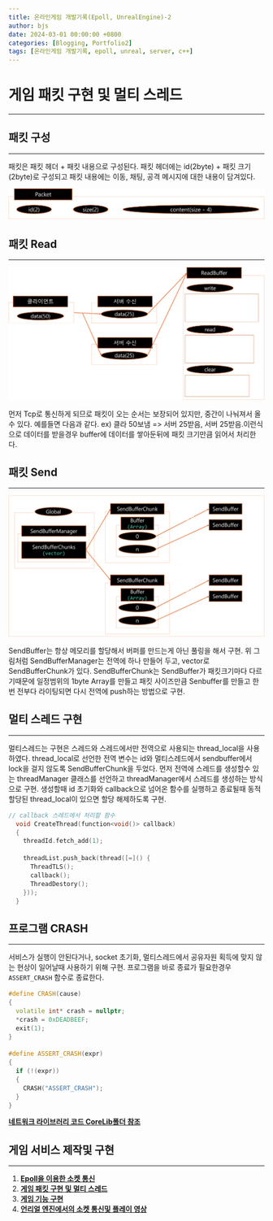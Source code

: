 ```yaml
---
title: 온라인게임 개발기록(Epoll, UnrealEngine)-2
author: bjs
date: 2024-03-01 00:00:00 +0800
categories: [Blogging, Portfolio2]
tags: [온라인게임 개발기록, epoll, unreal, server, c++]
---
```


# 게임 패킷 구현 및 멀티 스레드
---

## 패킷 구성
---

패킷은 패킷 헤더 + 패킷 내용으로 구성된다. 패킷 헤더에는 id(2byte) + 패킷 크기(2byte)로 구성되고 패킷 내용에는 이동, 채팅, 공격 메시지에 대한 내용이 담겨있다.

![Packet](/assets/img/Packet.png)

## 패킷 Read
---

![ReadBuffer](/assets/img/ReadBuffer.png)

먼저 Tcp로 통신하게 되므로 패킷이 오는 순서는 보장되어 있지만, 중간이 나눠져서 올 수 있다. 예를들면 다음과 같다. ex) 클라 50보냄 => 서버 25받음, 서버 25받음.이런식으로 데이터를 받을경우 buffer에 데이터를 쌓아둔뒤에 패킷 크기만큼 읽어서 처리한다.

## 패킷 Send
---

![SendBuffer](/assets/img/SendBuffer.png)

SendBuffer는 항상 메모리를 할당해서 버퍼를 만드는게 아닌 풀링을 해서 구현. 위 그림처럼 SendBufferManager는 전역에 하나 만들어 두고, vector로 SendBufferChunk가 있다. SendBufferChunk는 SendBuffer가 패킷크기마다 다르기때문에 일정범위의 1byte Array를 만들고 패킷 사이즈만큼 Senbuffer를 만들고 한번 전부다 라이팅되면 다시 전역에 push하는 방법으로 구현.

## 멀티 스레드 구현
---

멀티스레드는 구현은 스레드와 스레드에서만 전역으로 사용되는 thread_local을 사용하였다. thread_local로 선언한 전역 변수는 id와 멀티스레드에서 sendbuffer에서 lock을 걸지 않도록 SendBufferChunk을 두었다.
먼저 전역에 스레드를 생성할수 있는 threadManager 클래스를 선언하고 threadManager에서 스레드를 생성하는 방식으로 구현. 생성할때 id 초기화와 callback으로 넘어온 함수를 실행하고 종료될때 동적 할당된 thread_local이 있으면 할당 해제하도록 구현.

```cpp
// callback 스레드에서 처리할 함수
  void CreateThread(function<void()> callback)
  {
    threadId.fetch_add(1);

    threadList.push_back(thread([=]() {
      ThreadTLS();
      callback();
      ThreadDestory();
    }));
  }
```

## 프로그램 CRASH
---

서비스가 실행이 안된다거나, socket 초기화, 멀티스레드에서 공유자원 획득에 맞지 않는 현상이 일어날때 사용하기 위해 구현.
프로그램을 바로 종료가 필요한경우 `ASSERT_CRASH` 함수로 종료한다.

```cpp
#define CRASH(cause)
{
  volatile int* crash = nullptr;
  *crash = 0xDEADBEEF;
  exit(1);
}

#define ASSERT_CRASH(expr)
{
  if (!(expr))
  {
    CRASH("ASSERT_CRASH");
  }
}
```

[**네트워크 라이브러리 코드 CoreLib폴더 참조**](https://github.com/qornwh/BSGameServer/tree/main/CoreLib)

## 게임 서비스 제작및 구현
---

1. [**Epoll을 이용한 소켓 통신**](</posts/온라인게임-개발기록(Epoll,-UnrealEngine)-1>)
2. [**게임 패킷 구현 및 멀티 스레드**](</posts/온라인게임-개발기록(Epoll,-UnrealEngine)-2>)
3. [**게임 기능 구현**](</posts/온라인게임-개발기록(Epoll,-UnrealEngine)-3>)
4. [**언리얼 엔진에서의 소켓 통신및 플레이 영상**](</posts/온라인게임-개발기록(Epoll,-UnrealEngine)-4>)
